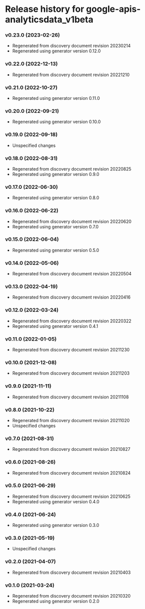 # Release history for google-apis-analyticsdata_v1beta

### v0.23.0 (2023-02-26)

* Regenerated from discovery document revision 20230214
* Regenerated using generator version 0.12.0

### v0.22.0 (2022-12-13)

* Regenerated from discovery document revision 20221210

### v0.21.0 (2022-10-27)

* Regenerated using generator version 0.11.0

### v0.20.0 (2022-09-21)

* Regenerated using generator version 0.10.0

### v0.19.0 (2022-09-18)

* Unspecified changes

### v0.18.0 (2022-08-31)

* Regenerated from discovery document revision 20220825
* Regenerated using generator version 0.9.0

### v0.17.0 (2022-06-30)

* Regenerated using generator version 0.8.0

### v0.16.0 (2022-06-22)

* Regenerated from discovery document revision 20220620
* Regenerated using generator version 0.7.0

### v0.15.0 (2022-06-04)

* Regenerated using generator version 0.5.0

### v0.14.0 (2022-05-06)

* Regenerated from discovery document revision 20220504

### v0.13.0 (2022-04-19)

* Regenerated from discovery document revision 20220416

### v0.12.0 (2022-03-24)

* Regenerated from discovery document revision 20220322
* Regenerated using generator version 0.4.1

### v0.11.0 (2022-01-05)

* Regenerated from discovery document revision 20211230

### v0.10.0 (2021-12-08)

* Regenerated from discovery document revision 20211203

### v0.9.0 (2021-11-11)

* Regenerated from discovery document revision 20211108

### v0.8.0 (2021-10-22)

* Regenerated from discovery document revision 20211020
* Unspecified changes

### v0.7.0 (2021-08-31)

* Regenerated from discovery document revision 20210827

### v0.6.0 (2021-08-26)

* Regenerated from discovery document revision 20210824

### v0.5.0 (2021-06-29)

* Regenerated from discovery document revision 20210625
* Regenerated using generator version 0.4.0

### v0.4.0 (2021-06-24)

* Regenerated using generator version 0.3.0

### v0.3.0 (2021-05-19)

* Unspecified changes

### v0.2.0 (2021-04-07)

* Regenerated from discovery document revision 20210403

### v0.1.0 (2021-03-24)

* Regenerated from discovery document revision 20210320
* Regenerated using generator version 0.2.0

